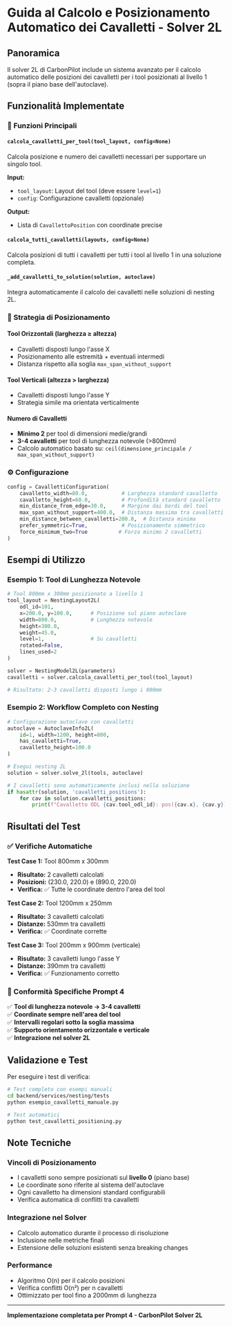 # Guida al Calcolo e Posizionamento Automatico dei Cavalletti - Solver 2L

## Panoramica

Il solver 2L di CarbonPilot include un sistema avanzato per il calcolo automatico delle posizioni dei cavalletti per i tool posizionati al livello 1 (sopra il piano base dell'autoclave).

## Funzionalità Implementate

### 🔧 Funzioni Principali

#### `calcola_cavalletti_per_tool(tool_layout, config=None)`
Calcola posizione e numero dei cavalletti necessari per supportare un singolo tool.

**Input:**
- `tool_layout`: Layout del tool (deve essere `level=1`)
- `config`: Configurazione cavalletti (opzionale)

**Output:**
- Lista di `CavallettoPosition` con coordinate precise

#### `calcola_tutti_cavalletti(layouts, config=None)`
Calcola posizioni di tutti i cavalletti per tutti i tool al livello 1 in una soluzione completa.

#### `_add_cavalletti_to_solution(solution, autoclave)`
Integra automaticamente il calcolo dei cavalletti nelle soluzioni di nesting 2L.

### 📐 Strategia di Posizionamento

#### Tool Orizzontali (larghezza ≥ altezza)
- Cavalletti disposti lungo l'asse X
- Posizionamento alle estremità + eventuali intermedi
- Distanza rispetto alla soglia `max_span_without_support`

#### Tool Verticali (altezza > larghezza)  
- Cavalletti disposti lungo l'asse Y
- Strategia simile ma orientata verticalmente

#### Numero di Cavalletti
- **Minimo 2** per tool di dimensioni medie/grandi
- **3-4 cavalletti** per tool di lunghezza notevole (>800mm)
- Calcolo automatico basato su: `ceil(dimensione_principale / max_span_without_support)`

### ⚙️ Configurazione

```python
config = CavallettiConfiguration(
    cavalletto_width=80.0,           # Larghezza standard cavalletto
    cavalletto_height=60.0,          # Profondità standard cavalletto
    min_distance_from_edge=30.0,     # Margine dai bordi del tool
    max_span_without_support=400.0,  # Distanza massima tra cavalletti
    min_distance_between_cavalletti=200.0,  # Distanza minima
    prefer_symmetric=True,           # Posizionamento simmetrico
    force_minimum_two=True          # Forza minimo 2 cavalletti
)
```

## Esempi di Utilizzo

### Esempio 1: Tool di Lunghezza Notevole

```python
# Tool 800mm x 300mm posizionato a livello 1
tool_layout = NestingLayout2L(
    odl_id=101,
    x=200.0, y=100.0,      # Posizione sul piano autoclave
    width=800.0,           # Lunghezza notevole
    height=300.0,
    weight=45.0,
    level=1,               # Su cavalletti
    rotated=False,
    lines_used=2
)

solver = NestingModel2L(parameters)
cavalletti = solver.calcola_cavalletti_per_tool(tool_layout)

# Risultato: 2-3 cavalletti disposti lungo i 800mm
```

### Esempio 2: Workflow Completo con Nesting

```python
# Configurazione autoclave con cavalletti
autoclave = AutoclaveInfo2L(
    id=1, width=1200, height=800,
    has_cavalletti=True,
    cavalletto_height=100.0
)

# Esegui nesting 2L
solution = solver.solve_2l(tools, autoclave)

# I cavalletti sono automaticamente inclusi nella soluzione
if hasattr(solution, 'cavalletti_positions'):
    for cav in solution.cavalletti_positions:
        print(f"Cavalletto ODL {cav.tool_odl_id}: pos({cav.x}, {cav.y})")
```

## Risultati del Test

### ✅ Verifiche Automatiche

**Test Case 1:** Tool 800mm x 300mm
- **Risultato:** 2 cavalletti calcolati
- **Posizioni:** (230.0, 220.0) e (890.0, 220.0)
- **Verifica:** ✅ Tutte le coordinate dentro l'area del tool

**Test Case 2:** Tool 1200mm x 250mm
- **Risultato:** 3 cavalletti calcolati  
- **Distanze:** 530mm tra cavalletti
- **Verifica:** ✅ Coordinate corrette

**Test Case 3:** Tool 200mm x 900mm (verticale)
- **Risultato:** 3 cavalletti lungo l'asse Y
- **Distanze:** 390mm tra cavalletti
- **Verifica:** ✅ Funzionamento corretto

### 🎯 Conformità Specifiche Prompt 4

✅ **Tool di lunghezza notevole → 3-4 cavalletti**  
✅ **Coordinate sempre nell'area del tool**  
✅ **Intervalli regolari sotto la soglia massima**  
✅ **Supporto orientamento orizzontale e verticale**  
✅ **Integrazione nel solver 2L**

## Validazione e Test

Per eseguire i test di verifica:

```bash
# Test completo con esempi manuali
cd backend/services/nesting/tests
python esempio_cavalletti_manuale.py

# Test automatici
python test_cavalletti_positioning.py
```

## Note Tecniche

### Vincoli di Posizionamento
- I cavalletti sono sempre posizionati sul **livello 0** (piano base)
- Le coordinate sono riferite al sistema dell'autoclave
- Ogni cavalletto ha dimensioni standard configurabili
- Verifica automatica di conflitti tra cavalletti

### Integrazione nel Solver
- Calcolo automatico durante il processo di risoluzione
- Inclusione nelle metriche finali
- Estensione delle soluzioni esistenti senza breaking changes

### Performance
- Algoritmo O(n) per il calcolo posizioni
- Verifica conflitti O(n²) per n cavalletti
- Ottimizzato per tool fino a 2000mm di lunghezza

---

**Implementazione completata per Prompt 4 - CarbonPilot Solver 2L** 